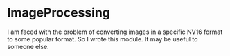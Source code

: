 # ImageProcessing
I am faced with the problem of converting images in a specific NV16 format to some popular format. So I wrote this module. It may be useful to someone else.
